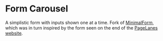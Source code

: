 Form Carousel
=========

A simplistic form with inputs shown one at a time. Fork of [MinimalForm](https://github.com/codrops/MinimalForm), which was in turn inspired by the form seen on the end of the [PageLanes website](http://www.pagelanes.com/).
